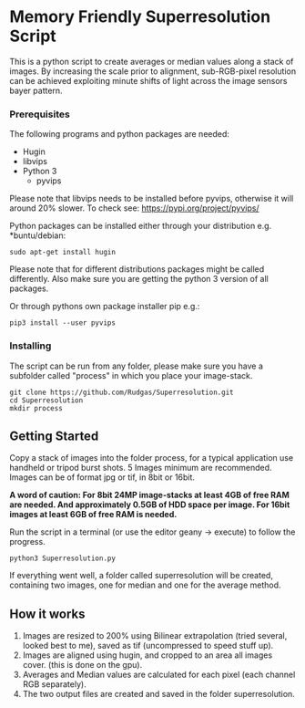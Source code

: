# Memory Friendly Superresolution Script

This is a python script to create averages or median values along a stack of images.
By increasing the scale prior to alignment, sub-RGB-pixel resolution can be achieved exploiting minute shifts of light across the image sensors bayer pattern.

### Prerequisites

The following programs and python packages are needed:

- Hugin
- libvips
- Python 3
  - pyvips

Please note that libvips needs to be installed before pyvips, otherwise it will around 20% slower. To check see: https://pypi.org/project/pyvips/

Python packages can be installed either through your distribution e.g. *buntu/debian:
```
sudo apt-get install hugin
```
Please note that for different distributions packages might be called differently. Also make sure you are getting the python 3 version of all packages.

Or through pythons own package installer pip e.g.:
```
pip3 install --user pyvips
```

### Installing

The script can be run from any folder, please make sure you have a subfolder called "process" in which you place your image-stack.

```
git clone https://github.com/Rudgas/Superresolution.git
cd Superresolution
mkdir process
```

## Getting Started

Copy a stack of images into the folder process, for a typical application use handheld or tripod burst shots. 5 Images minimum are recommended.
Images can be of format jpg or tif, in 8bit or 16bit.

**A word of caution: For 8bit 24MP image-stacks at least 4GB of free RAM are needed. And approximately 0.5GB of HDD space per image.
For 16bit images at least 6GB of free RAM is needed.**

Run the script in a terminal (or use the editor geany -> execute) to follow the progress.
```
python3 Superresolution.py
```
If everything went well, a folder called superresolution will be created, containing two images, one for median and one for the average method.

## How it works
1. Images are resized to 200% using Bilinear extrapolation (tried several, looked best to me), saved as tif (uncompressed to speed stuff up).
2. Images are aligned using hugin, and cropped to an area all images cover. (this is done on the gpu).
3. Averages and Median values are calculated for each pixel (each channel RGB separately).
4. The two output files are created and saved in the folder superresolution.
